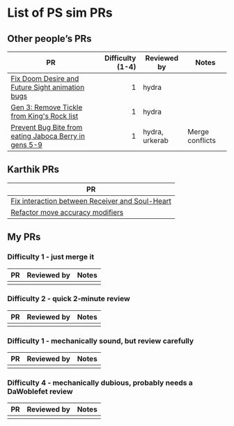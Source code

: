 # List of PS sim PRs

## Other people’s PRs

| PR | Difficulty (1-4) | Reviewed by | Notes |
| --- | ---: | --- | --- |
| [Fix Doom Desire and Future Sight animation bugs](https://github.com/smogon/pokemon-showdown/pull/11382) | 1 | hydra | |
| [Gen 3: Remove Tickle from King's Rock list](https://github.com/smogon/pokemon-showdown/pull/11479) | 1 | hydra | |
| [Prevent Bug Bite from eating Jaboca Berry in gens 5-9](https://github.com/smogon/pokemon-showdown/pull/11363) | 1 | hydra, urkerab | Merge conflicts |

## Karthik PRs
| PR |
| --- |
| [Fix interaction between Receiver and Soul-Heart](https://github.com/smogon/pokemon-showdown/pull/11299) |
| [Refactor move accuracy modifiers](https://github.com/smogon/pokemon-showdown/pull/11263) |

## My PRs

### Difficulty 1 - just merge it
| PR | Reviewed by | Notes |
| --- | --- | --- |
| | | |

### Difficulty 2 - quick 2-minute review
| PR | Reviewed by | Notes |
| --- | --- | --- |
| | | |

### Difficulty 1 - mechanically sound, but review carefully
| PR | Reviewed by | Notes |
| --- | --- | --- |
| | | |

### Difficulty 4 - mechanically dubious, probably needs a DaWoblefet review
| PR | Reviewed by | Notes |
| --- | --- | --- |
| | | |

